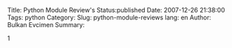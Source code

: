 Title: Python Module Review's
Status:published
Date: 2007-12-26 21:38:00
Tags: python
Category: 
Slug: python-module-reviews
lang: en
Author: Bulkan Evcimen
Summary: 

1